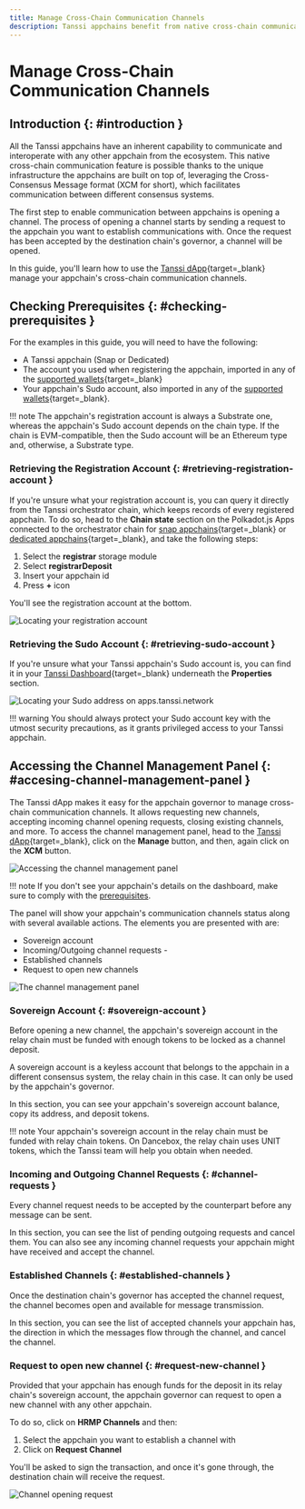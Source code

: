 ```yaml
---
title: Manage Cross-Chain Communication Channels
description: Tanssi appchains benefit from native cross-chain communication, which allows fast and secure bridging leveraging the architecture they are built on top of.
---
```


# Manage Cross-Chain Communication Channels

## Introduction {: #introduction }

All the Tanssi appchains have an inherent capability to communicate and interoperate with any other appchain from the ecosystem. This native cross-chain communication feature is possible thanks to the unique infrastructure the appchains are built on top of, leveraging the Cross-Consensus Message format (XCM for short), which facilitates communication between different consensus systems.

The first step to enable communication between appchains is opening a channel. The process of opening a channel starts by sending a request to the appchain you want to establish communications with. Once the request has been accepted by the destination chain's governor, a channel will be opened. 

In this guide, you'll learn how to use the [Tanssi dApp](https://apps.tanssi.network){target=\_blank} manage your appchain's cross-chain communication channels.

## Checking Prerequisites {: #checking-prerequisites }

For the examples in this guide, you will need to have the following:

- A Tanssi appchain (Snap or Dedicated)
- The account you used when registering the appchain, imported in any of the [supported wallets](/builders/deploy/dapp/#supported-wallets){target=\_blank}
- Your appchain's Sudo account, also imported in any of the [supported wallets](/builders/deploy/dapp/#supported-wallets){target=\_blank}. 

!!! note
    The appchain's registration account is always a Substrate one, whereas the appchain's Sudo account depends on the chain type. If the chain is EVM-compatible, then the Sudo account will be an Ethereum type and, otherwise, a Substrate type.

### Retrieving the Registration Account {: #retrieving-registration-account }

If you're unsure what your registration account is, you can query it directly from the Tanssi orchestrator chain, which keeps records of every registered appchain. To do so, head to the **Chain state** section on the Polkadot.js Apps connected to the orchestrator chain for [snap appchains](https://polkadot.js.org/apps/?rpc=wss%3A%2F%2Ffraa-flashbox-rpc.a.stagenet.tanssi.network#/chainstate){target=\_blank} or [dedicated appchains](https://polkadot.js.org/apps/?rpc=wss%3A%2F%2Ffraa-dancebox-rpc.a.dancebox.tanssi.network#/chainstate){target=\_blank}, and take the following steps:

1. Select the **registrar** storage module
2. Select **registrarDeposit**
3. Insert your appchain id
4. Press **+** icon

You'll see the registration account at the bottom.

![Locating your registration account](/images/builders/manage/dapp/xcm-channels/xcm-channels-1.webp)

### Retrieving the Sudo Account {: #retrieving-sudo-account }

If you're unsure what your Tanssi appchain's Sudo account is, you can find it in your [Tanssi Dashboard](https://apps.tanssi.network){target=\_blank} underneath the **Properties** section.

![Locating your Sudo address on apps.tanssi.network](/images/builders/manage/dapp/xcm-channels/xcm-channels-2.webp)

!!! warning
    You should always protect your Sudo account key with the utmost security precautions, as it grants privileged access to your Tanssi appchain.

## Accessing the Channel Management Panel {: #accesing-channel-management-panel }

The Tanssi dApp makes it easy for the appchain governor to manage cross-chain communication channels. It allows requesting new channels, accepting incoming channel opening requests, closing existing channels, and more. To access the channel management panel, head to the [Tanssi dApp](https://apps.tanssi.network/){target=\_blank}, click on the **Manage** button, and then, again click on the **XCM** button.

![Accessing the channel management panel](/images/builders/manage/dapp/xcm-channels/xcm-channels-3.webp)

!!! note
    If you don't see your appchain's details on the dashboard, make sure to comply with the [prerequisites](#checking-prerequisites).

The panel will show your appchain's communication channels status along with several available actions. The elements you are presented with are:

- Sovereign account
- Incoming/Outgoing channel requests - 
- Established channels
- Request to open new channels

![The channel management panel](/images/builders/manage/dapp/xcm-channels/xcm-channels-4.webp)

### Sovereign Account {: #sovereign-account }

Before opening a new channel, the appchain's sovereign account in the relay chain must be funded with enough tokens to be locked as a channel deposit.

A sovereign account is a keyless account that belongs to the appchain in a different consensus system, the relay chain in this case. It can only be used by the appchain's governor.

In this section, you can see your appchain's sovereign account balance, copy its address, and deposit tokens.

!!! note
    Your appchain's sovereign account in the relay chain must be funded with relay chain tokens. On Dancebox, the relay chain uses UNIT tokens, which the Tanssi team will help you obtain when needed.

### Incoming and Outgoing Channel Requests {: #channel-requests }

Every channel request needs to be accepted by the counterpart before any message can be sent. 

In this section, you can see the list of pending outgoing requests and cancel them. You can also see any incoming channel requests your appchain might have received and accept the channel. 

### Established Channels {: #established-channels }

Once the destination chain's governor has accepted the channel request, the channel becomes open and available for message transmission.

In this section, you can see the list of accepted channels your appchain has, the direction in which the messages flow through the channel, and cancel the channel.

### Request to open new channel {: #request-new-channel }

Provided that your appchain has enough funds for the deposit in its relay chain's sovereign account, the appchain governor can request to open a new channel with any other appchain. 

To do so, click on **HRMP Channels** and then:

1. Select the appchain you want to establish a channel with
2. Click on **Request Channel**

You'll be asked to sign the transaction, and once it's gone through, the destination chain will receive the request. 

![Channel opening request](/images/builders/manage/dapp/xcm-channels/xcm-channels-5.webp)
